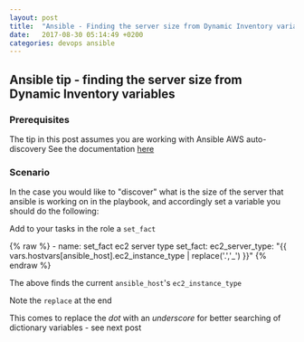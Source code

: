 ```yaml
---
layout: post
title:  "Ansible - Finding the server size from Dynamic Inventory variables"
date:   2017-08-30 05:14:49 +0200
categories: devops ansible
---
```

## Ansible tip - finding the server size from Dynamic Inventory variables

### Prerequisites

The tip in this post assumes you are working with Ansible AWS auto-discovery
See the documentation [here](http://docs.ansible.com/ansible/latest/intro_dynamic_inventory.html)

### Scenario

In the case you would like to "discover" what is the size of the server that ansible is working on in the playbook, and accordingly set a variable you should do the following:

Add to your tasks in the role a `set_fact`


{% raw %}
    - name: set_fact ec2 server type
      set_fact:
        ec2_server_type: "{{ vars.hostvars[ansible_host].ec2_instance_type | replace('.','_') }}"
{% endraw %}

The above finds the current `ansible_host`'s `ec2_instance_type`

Note the `replace` at the end 

This comes to replace the *dot* with an *underscore* for better searching of dictionary variables - see next post 
